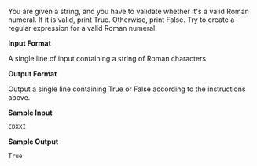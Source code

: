 You are given a string, and you have to validate whether it's a valid Roman numeral. If it is valid, print True. Otherwise, print False. Try to create a regular expression for a valid Roman numeral.

**Input Format**

A single line of input containing a string of Roman characters.

**Output Format**

Output a single line containing True or False according to the instructions above.

**Sample Input**
```
CDXXI
```
**Sample Output**
```
True
```